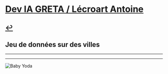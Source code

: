 # [Dev IA GRETA / Lécroart Antoine](https://github.com/Dev-IA-2024/antoine.lecroart)

[↩️](..)
---

## Jeu de données sur des villes

---
---
![Baby Yoda](https://images3.alphacoders.com/110/1108129.jpg)
